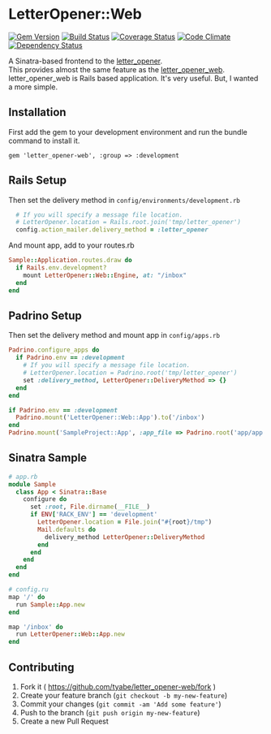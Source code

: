 # LetterOpener::Web

[![Gem Version](https://badge.fury.io/rb/letter_opener-web.svg)](http://badge.fury.io/rb/letter_opener-web)
[![Build Status](https://travis-ci.org/tyabe/letter_opener-web.svg)](https://travis-ci.org/tyabe/letter_opener-web)
[![Coverage Status](https://coveralls.io/repos/tyabe/letter_opener-web/badge.png)](https://coveralls.io/r/tyabe/letter_opener-web)
[![Code Climate](https://codeclimate.com/github/tyabe/letter_opener-web.png)](https://codeclimate.com/github/tyabe/letter_opener-web)
[![Dependency Status](https://gemnasium.com/tyabe/letter_opener-web.svg)](https://gemnasium.com/tyabe/letter_opener-web)

A Sinatra-based frontend to the [letter_opener](https://github.com/ryanb/letter_opener).  
This provides almost the same feature as the [letter_opener_web](https://github.com/fgrehm/letter_opener_web).  
letter_opener_web is Rails based application. It's very useful.
But, I wanted a more simple.

## Installation

First add the gem to your development environment and run the bundle command to install it.

    gem 'letter_opener-web', :group => :development

## Rails Setup

Then set the delivery method in `config/environments/development.rb`

```ruby
  # If you will specify a message file location.
  # LetterOpener.location = Rails.root.join('tmp/letter_opener')
  config.action_mailer.delivery_method = :letter_opener
```

And mount app, add to your routes.rb

```ruby
Sample::Application.routes.draw do
  if Rails.env.development?
    mount LetterOpener::Web::Engine, at: "/inbox"
  end
end
```

## Padrino Setup

Then set the delivery method and mount app in `config/apps.rb`

```ruby
Padrino.configure_apps do
  if Padrino.env == :development
    # If you will specify a message file location.
    # LetterOpener.location = Padrino.root('tmp/letter_opener')
    set :delivery_method, LetterOpener::DeliveryMethod => {}
  end
end

if Padrino.env == :development
  Padrino.mount('LetterOpener::Web::App').to('/inbox')
end
Padrino.mount('SampleProject::App', :app_file => Padrino.root('app/app.rb')).to('/')
```

## Sinatra Sample

```ruby
# app.rb
module Sample
  class App < Sinatra::Base
    configure do
      set :root, File.dirname(__FILE__)
      if ENV['RACK_ENV'] == 'development'
        LetterOpener.location = File.join("#{root}/tmp")
        Mail.defaults do
          delivery_method LetterOpener::DeliveryMethod
        end
      end
    end
  end
end
```

```ruby
# config.ru
map '/' do
  run Sample::App.new
end

map '/inbox' do
  run LetterOpener::Web::App.new
end
```

## Contributing

1. Fork it ( https://github.com/tyabe/letter_opener-web/fork )
2. Create your feature branch (`git checkout -b my-new-feature`)
3. Commit your changes (`git commit -am 'Add some feature'`)
4. Push to the branch (`git push origin my-new-feature`)
5. Create a new Pull Request
